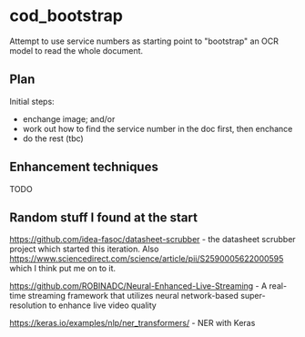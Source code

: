 # cod_bootstrap

Attempt to use service numbers as starting point to "bootstrap" an OCR model to read the whole document.


## Plan

Initial steps:

* enchange image; and/or
* work out how to find the service number in the doc first, then enchance
* do the rest (tbc)


## Enhancement techniques

TODO


## Random stuff I found at the start

https://github.com/idea-fasoc/datasheet-scrubber - the datasheet scrubber project which started this iteration. Also https://www.sciencedirect.com/science/article/pii/S2590005622000595 which I think put me on to it.

https://github.com/ROBINADC/Neural-Enhanced-Live-Streaming - A real-time streaming framework that utilizes neural network-based super-resolution to enhance live video quality

https://keras.io/examples/nlp/ner_transformers/ - NER with Keras


